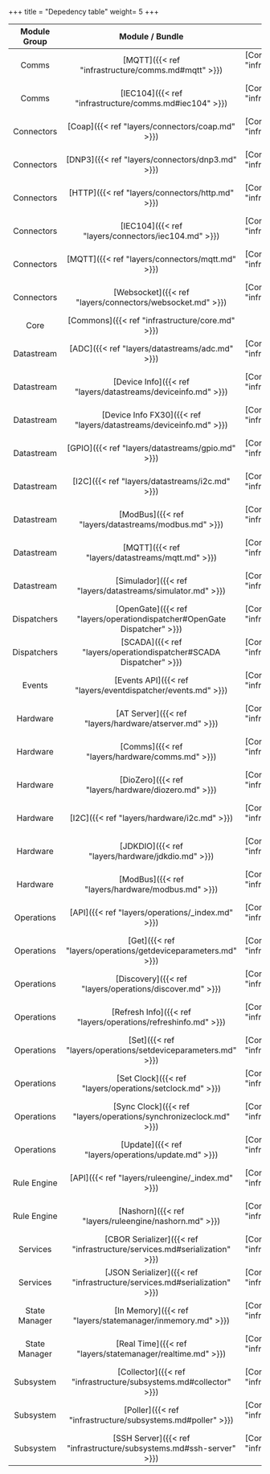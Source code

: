 +++
title = "Depedency table"
weight= 5
+++


| Module Group  | Module / Bundle                                                | Dependencies                                          |                                                  |                                                       |                                                   |
| :-----------: | :------------------------------------------------------------: | :---------------------------------------------------: | :----------------------------------------------: | :---------------------------------------------------: | :-----------------------------------------------: |
| Comms         | [MQTT]({{< ref "infrastructure/comms.md#mqtt" >}})                            | [Core Commons]({{< ref "infrastructure/core.md" >}})            |                                                  |                                                       |                                                   |
| Comms         | [IEC104]({{< ref "infrastructure/comms.md#iec104" >}})                        | [Core Commons]({{< ref "infrastructure/core.md" >}})            | [Event API]({{< ref "layers/eventdispatcher/events.md" >}})               |                                                       |                                                   |
| Connectors    | [Coap]({{< ref "layers/connectors/coap.md" >}})                          | [Core Commons]({{< ref "infrastructure/core.md" >}})            | [AT Server]({{< ref "layers/hardware/atserver.md" >}})      |                                                       |                                                   |
| Connectors    | [DNP3]({{< ref "layers/connectors/dnp3.md" >}})                           | [Core Commons]({{< ref "infrastructure/core.md" >}})            |                                                  |                                                       |                                                   |
| Connectors    | [HTTP]({{< ref "layers/connectors/http.md" >}})                          | [Core Commons]({{< ref "infrastructure/core.md" >}})            |                                                  |                                                       |                                                   |
| Connectors    | [IEC104]({{< ref "layers/connectors/iec104.md" >}})                      | [Core Commons]({{< ref "infrastructure/core.md" >}})            |                                                  |                                                       |                                                   |
| Connectors    | [MQTT]({{< ref "layers/connectors/mqtt.md" >}})                          | [Core Commons]({{< ref "infrastructure/core.md" >}})            | [MQTT Comms]({{< ref "infrastructure/comms.md" >}})        |                                                       |                                                   |
| Connectors    | [Websocket]({{< ref "layers/connectors/websocket.md" >}})                | [Core Commons]({{< ref "infrastructure/core.md" >}})            |                                                  |                                                       |                                                   |
| Core          | [Commons]({{< ref "infrastructure/core.md" >}})                          |                                                       |                                                  |                                                       |                                                   |
| Datastream    | [ADC]({{< ref "layers/datastreams/adc.md" >}})                           | [Core Commons]({{< ref "infrastructure/core.md" >}})            |                                                  |                                                       |                                                   |
| Datastream    | [Device Info]({{< ref "layers/datastreams/deviceinfo.md" >}})            | [Core Commons]({{< ref "infrastructure/core.md" >}})            |                                                  |                                                       |                                                   |
| Datastream    | [Device Info FX30]({{< ref "layers/datastreams/deviceinfo.md" >}})       | [Core Commons]({{< ref "infrastructure/core.md" >}})            |                                                  |                                                       |                                                   |
| Datastream    | [GPIO]({{< ref "layers/datastreams/gpio.md" >}})                         | [Core Commons]({{< ref "infrastructure/core.md" >}})            |                                                  |                                                       |                                                   |
| Datastream    | [I2C]({{< ref "layers/datastreams/i2c.md" >}})                           | [Core Commons]({{< ref "infrastructure/core.md" >}})            | [Event API]({{< ref "layers/eventdispatcher/events.md" >}}) |                                                       |                                                   |
| Datastream    | [ModBus]({{< ref "layers/datastreams/modbus.md" >}})                     | [Core Commons]({{< ref "infrastructure/core.md" >}})            |                                                  |                                                       |                                                   |
| Datastream    | [MQTT]({{< ref "layers/datastreams/mqtt.md" >}})                         | [Core Commons]({{< ref "infrastructure/core.md" >}})            | [MQTT Comms]({{< ref "infrastructure/comms.md" >}})        |                                                       |                                                   |
| Datastream    | [Simulador]({{< ref "layers/datastreams/simulator.md" >}})               | [Core Commons]({{< ref "infrastructure/core.md" >}})            |                                                  |                                                       |                                                   |
| Dispatchers   | [OpenGate]({{< ref "layers/operationdispatcher#OpenGate Dispatcher" >}}) | [Core Commons]({{< ref "infrastructure/core.md" >}})            | [Operation API]({{< ref "layers/operations" >}})            | [Event API]({{< ref "layers/eventdispatcher/events.md" >}})      |                                                   |
| Dispatchers   | [SCADA]({{< ref "layers/operationdispatcher#SCADA Dispatcher" >}})        | [Core Commons]({{< ref "infrastructure/core.md" >}})            |                                                  |                                                       |                                                   |
| Events        | [Events API]({{< ref "layers/eventdispatcher/events.md" >}})              | [Core Commons]({{< ref "infrastructure/core.md" >}})            |                                                  |                                                       |                                                   |
| Hardware      | [AT Server]({{< ref "layers/hardware/atserver.md" >}})                    | [Core Commons]({{< ref "infrastructure/core.md" >}})            |                                                  |                                                       |                                                   |
| Hardware      | [Comms]({{< ref "layers/hardware/comms.md" >}})                           | [Core Commons]({{< ref "infrastructure/core.md" >}})            |                                                  |                                                       |                                                   |
| Hardware      | [DioZero]({{< ref "layers/hardware/diozero.md" >}})                       | [Core Commons]({{< ref "infrastructure/core.md" >}})            |                                                  |                                                       |                                                   |
| Hardware      | [I2C]({{< ref "layers/hardware/i2c.md" >}})                               | [Core Commons]({{< ref "infrastructure/core.md" >}})            |                                                  |                                                       |                                                   |
| Hardware      | [JDKDIO]({{< ref "layers/hardware/jdkdio.md" >}})                         | [Core Commons]({{< ref "infrastructure/core.md" >}})            |                                                  |                                                       |                                                   |
| Hardware      | [ModBus]({{< ref "layers/hardware/modbus.md" >}})                         | [Core Commons]({{< ref "infrastructure/core.md" >}})            |                                                  |                                                       |                                                   |
| Operations    | [API]({{< ref "layers/operations/_index.md" >}})                          | [Core Commons]({{< ref "infrastructure/core.md" >}})            |                                                  |                                                       |                                                   |
| Operations    | [Get]({{< ref "layers/operations/getdeviceparameters.md" >}})             | [Core Commons]({{< ref "infrastructure/core.md" >}}) | [Operation API]({{< ref "layers/operations" >}})            |                                                       |                                                   |
| Operations    | [Discovery]({{< ref "layers/operations/discover.md" >}})                  | [Core Commons]({{< ref "infrastructure/core.md" >}})            | [Operation API]({{< ref "layers/operations" >}})            | [MQTT Comms]({{< ref "infrastructure/comms.md" >}})             |                                                   |
| Operations    | [Refresh Info]({{< ref "layers/operations/refreshinfo.md" >}})            | [Core Commons]({{< ref "infrastructure/core.md" >}}) | [Operation API]({{< ref "layers/operations" >}})            |                                                       |                                                   |
| Operations    | [Set]({{< ref "layers/operations/setdeviceparameters.md" >}})             | [Core Commons]({{< ref "infrastructure/core.md" >}}) | [Operation API]({{< ref "layers/operations" >}})            |                                                       |                                                   |
| Operations    | [Set Clock]({{< ref "layers/operations/setclock.md" >}})                  | [Core Commons]({{< ref "infrastructure/core.md" >}})            | [Operation API]({{< ref "layers/operations" >}})            | |                                                   |
| Operations    | [Sync Clock]({{< ref "layers/operations/synchronizeclock.md" >}})         | [Core Commons]({{< ref "infrastructure/core.md" >}})            | [Operation API]({{< ref "layers/operations" >}})            | |                                                   |
| Operations    | [Update]({{< ref "layers/operations/update.md" >}})                       | [Core Commons]({{< ref "infrastructure/core.md" >}})            | [Operation API]({{< ref "layers/operations" >}})            |                                                       |                                                   |
| Rule Engine   | [API]({{< ref "layers/ruleengine/_index.md" >}})                          | [Core Commons]({{< ref "infrastructure/core.md" >}})            | [Event API]({{< ref "layers/eventdispatcher/events.md" >}}) |                                                       |                                                   |
| Rule Engine   | [Nashorn]({{< ref "layers/ruleengine/nashorn.md" >}})                     | [Core Commons]({{< ref "infrastructure/core.md" >}})            | [Event API]({{< ref "layers/eventdispatcher/events.md" >}}) | | [Rule Engine API]({{< ref "layers/ruleengine/_index.md" >}}) |
| Services      | [CBOR Serializer]({{< ref "infrastructure/services.md#serialization" >}}) | [Core Commons]({{< ref "infrastructure/core.md" >}})            |                                                  |                                                       |                                                   |
| Services      | [JSON Serializer]({{< ref "infrastructure/services.md#serialization" >}}) | [Core Commons]({{< ref "infrastructure/core.md" >}})            |                                                  |                                                       |                                                   |                                         |                                                   |
| State Manager | [In Memory]({{< ref "layers/statemanager/inmemory.md" >}})                | [Core Commons]({{< ref "infrastructure/core.md" >}})            | [Event API]({{< ref "layers/eventdispatcher/events.md" >}}) | | [Rule Engine API]({{< ref "layers/ruleengine/_index.md" >}}) |
| State Manager | [Real Time]({{< ref "layers/statemanager/realtime.md" >}})                | [Core Commons]({{< ref "infrastructure/core.md" >}})            | [Event API]({{< ref "layers/eventdispatcher/events.md" >}}) | |                                                   |
| Subsystem     | [Collector]({{< ref "infrastructure/subsystems.md#collector" >}})         | [Core Commons]({{< ref "infrastructure/core.md" >}})            | [Event API]({{< ref "layers/eventdispatcher/events.md" >}}) | |                                                   |
| Subsystem     | [Poller]({{< ref "infrastructure/subsystems.md#poller" >}})               | [Core Commons]({{< ref "infrastructure/core.md" >}})            |                                                  |                                                       |                                                   |
| Subsystem     | [SSH Server]({{< ref "infrastructure/subsystems.md#ssh-server" >}})       | [Core Commons]({{< ref "infrastructure/core.md" >}})            |                                                  |                                                       |                                                   |
